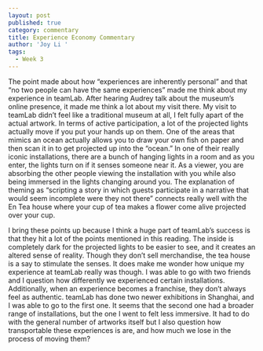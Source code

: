```yaml
---
layout: post
published: true
category: commentary
title: Experience Economy Commentary
author: 'Joy Li '
tags:
  - Week 3
---
```

The point made about how “experiences are inherently personal” and that “no two people can have the same experiences” made me think about my experience in teamLab. After hearing Audrey talk about the museum’s online presence, it made me think a lot about my visit there. My visit to teamLab didn’t feel like a traditional museum at all, I felt fully apart of the actual artwork. In terms of active participation, a lot of the projected lights actually move if you put your hands up on them. One of the areas that mimics an ocean actually allows you to draw your own fish on paper and then scan it in to get projected up into the “ocean.” In one of their really iconic installations, there are a bunch of hanging lights in a room and as you enter, the lights turn on if it senses someone near it. As a viewer, you are absorbing the other people viewing the installation with you while also being immersed in the lights changing around you. The explanation of theming as “scripting a story in which guests participate in a narrative that would seem incomplete were they not there” connects really well with the En Tea house where your cup of tea makes a flower come alive projected over your cup. 

I bring these points up because I think a huge part of teamLab’s success is that they hit a lot of the points mentioned in this reading. The inside is completely dark for the projected lights to be easier to see, and it creates an altered sense of reality. Though they don’t sell merchandise, the tea house is a say to stimulate the senses. It does make me wonder how unique my experience at teamLab really was though. I was able to go with two friends and I question how differently we experienced certain installations. Additionally, when an experience becomes a franchise, they don’t always feel as authentic. teamLab has done two newer exhibitions in Shanghai, and I was able to go to the first one. It seems that the second one had a broader range of installations, but the one I went to felt less immersive. It had to do with the general number of artworks itself but I also question how transportable these experiences is are, and how much we lose in the process of moving them? 
